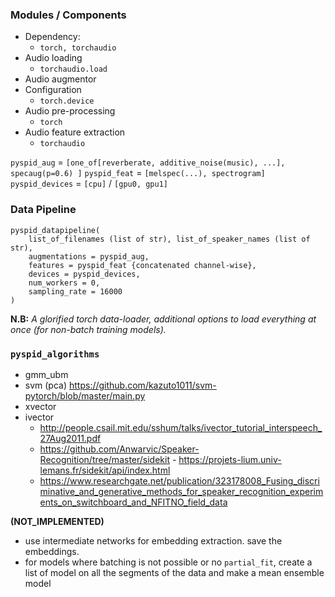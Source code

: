 ### Modules / Components
* Dependency:
    - `torch, torchaudio`
* Audio loading
   - `torchaudio.load` 
* Audio augmentor
* Configuration
   - `torch.device`
* Audio pre-processing
   - `torch`
* Audio feature extraction
   - `torchaudio`

`pyspid_aug` = `[one_of[reverberate, additive_noise(music), ...], specaug(p=0.6) ]`
`pyspid_feat` = `[melspec(...), spectrogram]`
`pyspid_devices` = `[cpu]` / `[gpu0, gpu1]`

### Data Pipeline
```
pyspid_datapipeline(
    list_of_filenames (list of str), list_of_speaker_names (list of str),
    augmentations = pyspid_aug,
    features = pyspid_feat {concatenated channel-wise},
    devices = pyspid_devices,
    num_workers = 0,
    sampling_rate = 16000
) 
```

**N.B:** *A glorified torch data-loader, additional options to load everything
at once (for non-batch training models).*

### `pyspid_algorithms`
 * gmm_ubm
 * svm (pca) https://github.com/kazuto1011/svm-pytorch/blob/master/main.py
 * xvector
 * ivector 
      - http://people.csail.mit.edu/sshum/talks/ivector_tutorial_interspeech_27Aug2011.pdf
      - https://github.com/Anwarvic/Speaker-Recognition/tree/master/sidekit
       - https://projets-lium.univ-lemans.fr/sidekit/api/index.html
   - https://www.researchgate.net/publication/323178008_Fusing_discriminative_and_generative_methods_for_speaker_recognition_experiments_on_switchboard_and_NFITNO_field_data
          

**(NOT_IMPLEMENTED)**

 * use intermediate networks for embedding extraction. save the embeddings.
 * for models where batching is not possible or no `partial_fit`, create a list of model on all the segments of the data and make a mean ensemble model